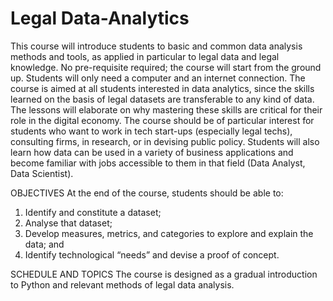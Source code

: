 # Legal Data-Analytics

This course will introduce students to basic and common data analysis methods and
tools, as applied in particular to legal data and legal knowledge.
No pre-requisite required; the course will start from the ground up. Students will only need
a computer and an internet connection.
The course is aimed at all students interested in data analytics, since the skills learned on
the basis of legal datasets are transferable to any kind of data. The lessons will elaborate
on why mastering these skills are critical for their role in the digital economy.
The course should be of particular interest for students who want to work in tech start-ups
(especially legal techs), consulting firms, in research, or in devising public policy. Students
will also learn how data can be used in a variety of business applications and become
familiar with jobs accessible to them in that field (Data Analyst, Data Scientist).

OBJECTIVES
At the end of the course, students should be able to:
1. Identify and constitute a dataset;
2. Analyse that dataset;
3. Develop measures, metrics, and categories to explore and explain the data;
and
4. Identify technological “needs” and devise a proof of concept.

SCHEDULE AND TOPICS
The course is designed as a gradual introduction to Python and relevant methods of legal
data analysis.
